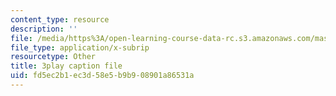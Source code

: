 ```yaml
---
content_type: resource
description: ''
file: /media/https%3A/open-learning-course-data-rc.s3.amazonaws.com/mas-s62-cryptocurrency-engineering-and-design-spring-2018/fd5ec2b1ec3d58e5b9b908901a86531a_VT2o4KCEbes.vtt
file_type: application/x-subrip
resourcetype: Other
title: 3play caption file
uid: fd5ec2b1-ec3d-58e5-b9b9-08901a86531a
---
```

